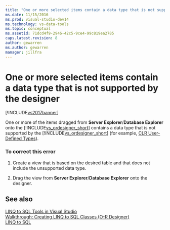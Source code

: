 ```yaml
---
title: "One or more selected items contain a data type that is not supported by the designer | Microsoft Docs"
ms.date: 11/15/2016
ms.prod: visual-studio-dev14
ms.technology: vs-data-tools
ms.topic: conceptual
ms.assetid: 71dcd4f9-2946-42c5-9ce4-99c819ea2785
caps.latest.revision: 8
author: gewarren
ms.author: gewarren
manager: jillfra
---
```

# One or more selected items contain a data type that is not supported by the designer
[!INCLUDE[vs2017banner](../includes/vs2017banner.md)]

One or more of the items dragged from **Server Explorer**/**Database Explorer** onto the [!INCLUDE[vs_ordesigner_short](../includes/vs-ordesigner-short-md.md)] contains a data type that is not supported by the [!INCLUDE[vs_ordesigner_short](../includes/vs-ordesigner-short-md.md)] (for example, [CLR User-Defined Types](https://msdn.microsoft.com/library/9f70e0b0-3a0d-4eb1-b914-07a5d0c167c2)).  
  
### To correct this error  
  
1. Create a view that is based on the desired table and that does not include the unsupported data type.  
  
2. Drag the view from **Server Explorer**/**Database Explorer** onto the designer.  
  
## See also  
 [LINQ to SQL Tools in Visual Studio](../data-tools/linq-to-sql-tools-in-visual-studio2.md)   
 [Walkthrough: Creating LINQ to SQL Classes (O-R Designer)](https://msdn.microsoft.com/library/35aad4a4-2e8a-46e2-ae09-5fbfd333c233)   
 [LINQ to SQL](https://msdn.microsoft.com/library/73d13345-eece-471a-af40-4cc7a2f11655)
